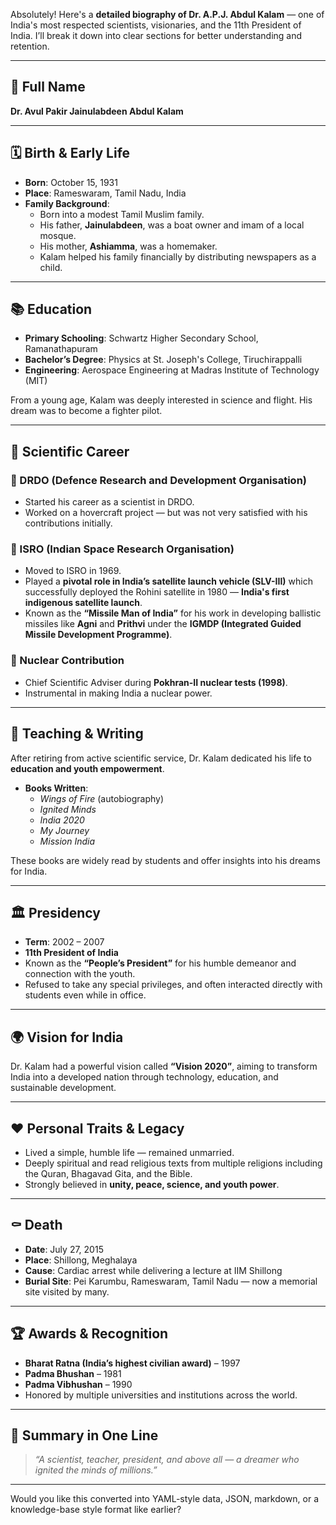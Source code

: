Absolutely! Here's a **detailed biography of Dr. A.P.J. Abdul Kalam** — one of India's most respected scientists, visionaries, and the 11th President of India. I’ll break it down into clear sections for better understanding and retention.

---

## 🧔 Full Name  
**Dr. Avul Pakir Jainulabdeen Abdul Kalam**

---

## 🗓️ Birth & Early Life  
- **Born**: October 15, 1931  
- **Place**: Rameswaram, Tamil Nadu, India  
- **Family Background**:  
  - Born into a modest Tamil Muslim family.  
  - His father, **Jainulabdeen**, was a boat owner and imam of a local mosque.  
  - His mother, **Ashiamma**, was a homemaker.  
  - Kalam helped his family financially by distributing newspapers as a child.

---

## 📚 Education  
- **Primary Schooling**: Schwartz Higher Secondary School, Ramanathapuram  
- **Bachelor’s Degree**: Physics at St. Joseph's College, Tiruchirappalli  
- **Engineering**: Aerospace Engineering at Madras Institute of Technology (MIT)

From a young age, Kalam was deeply interested in science and flight. His dream was to become a fighter pilot.

---

## 🧪 Scientific Career

### 🔬 DRDO (Defence Research and Development Organisation)
- Started his career as a scientist in DRDO.
- Worked on a hovercraft project — but was not very satisfied with his contributions initially.

### 🚀 ISRO (Indian Space Research Organisation)
- Moved to ISRO in 1969.
- Played a **pivotal role in India’s satellite launch vehicle (SLV-III)** which successfully deployed the Rohini satellite in 1980 — **India's first indigenous satellite launch**.
- Known as the **“Missile Man of India”** for his work in developing ballistic missiles like **Agni** and **Prithvi** under the **IGMDP (Integrated Guided Missile Development Programme)**.

### 🔐 Nuclear Contribution
- Chief Scientific Adviser during **Pokhran-II nuclear tests (1998)**.
- Instrumental in making India a nuclear power.

---

## 📖 Teaching & Writing

After retiring from active scientific service, Dr. Kalam dedicated his life to **education and youth empowerment**.

- **Books Written**:
  - *Wings of Fire* (autobiography)
  - *Ignited Minds*
  - *India 2020*
  - *My Journey*
  - *Mission India*

These books are widely read by students and offer insights into his dreams for India.

---

## 🏛️ Presidency

- **Term**: 2002 – 2007  
- **11th President of India**  
- Known as the **“People’s President”** for his humble demeanor and connection with the youth.
- Refused to take any special privileges, and often interacted directly with students even while in office.

---

## 🌍 Vision for India

Dr. Kalam had a powerful vision called **“Vision 2020”**, aiming to transform India into a developed nation through technology, education, and sustainable development.

---

## ❤️ Personal Traits & Legacy

- Lived a simple, humble life — remained unmarried.
- Deeply spiritual and read religious texts from multiple religions including the Quran, Bhagavad Gita, and the Bible.
- Strongly believed in **unity, peace, science, and youth power**.

---

## ⚰️ Death

- **Date**: July 27, 2015  
- **Place**: Shillong, Meghalaya  
- **Cause**: Cardiac arrest while delivering a lecture at IIM Shillong  
- **Burial Site**: Pei Karumbu, Rameswaram, Tamil Nadu — now a memorial site visited by many.

---

## 🏆 Awards & Recognition

- **Bharat Ratna (India’s highest civilian award)** – 1997  
- **Padma Bhushan** – 1981  
- **Padma Vibhushan** – 1990  
- Honored by multiple universities and institutions across the world.

---

## 📌 Summary in One Line  
> *“A scientist, teacher, president, and above all — a dreamer who ignited the minds of millions.”*

---

Would you like this converted into YAML-style data, JSON, markdown, or a knowledge-base style format like earlier?
